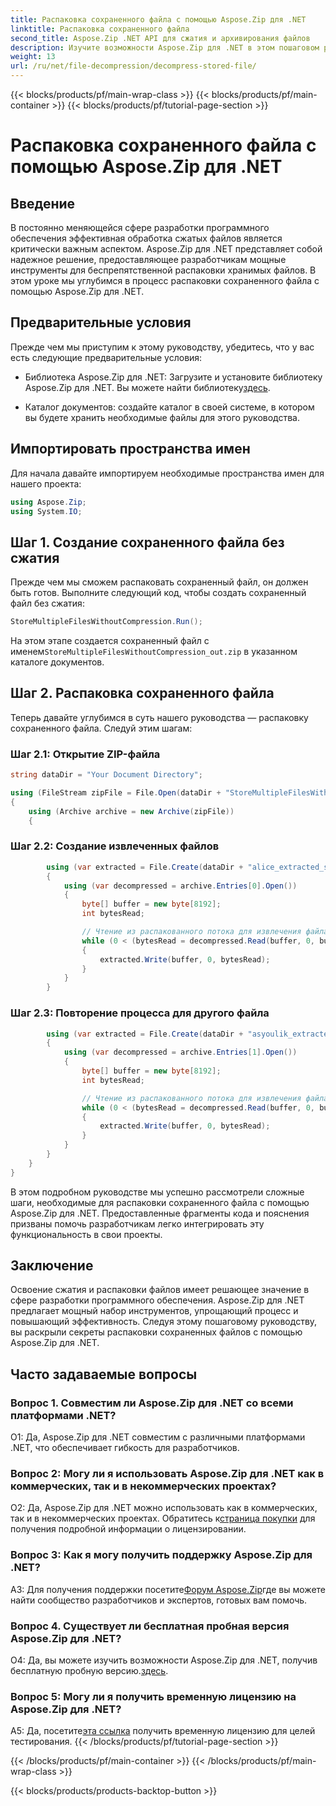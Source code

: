 ```yaml
---
title: Распаковка сохраненного файла с помощью Aspose.Zip для .NET
linktitle: Распаковка сохраненного файла
second_title: Aspose.Zip .NET API для сжатия и архивирования файлов
description: Изучите возможности Aspose.Zip для .NET в этом пошаговом руководстве по распаковке сохраненных файлов. Повысьте свои навыки разработки программного обеспечения с помощью надежного решения для эффективной обработки файлов.
weight: 13
url: /ru/net/file-decompression/decompress-stored-file/
---
```


{{< blocks/products/pf/main-wrap-class >}}
{{< blocks/products/pf/main-container >}}
{{< blocks/products/pf/tutorial-page-section >}}

# Распаковка сохраненного файла с помощью Aspose.Zip для .NET

## Введение

В постоянно меняющейся сфере разработки программного обеспечения эффективная обработка сжатых файлов является критически важным аспектом. Aspose.Zip для .NET представляет собой надежное решение, предоставляющее разработчикам мощные инструменты для беспрепятственной распаковки хранимых файлов. В этом уроке мы углубимся в процесс распаковки сохраненного файла с помощью Aspose.Zip для .NET.

## Предварительные условия

Прежде чем мы приступим к этому руководству, убедитесь, что у вас есть следующие предварительные условия:

- Библиотека Aspose.Zip для .NET: Загрузите и установите библиотеку Aspose.Zip для .NET. Вы можете найти библиотеку[здесь](https://releases.aspose.com/zip/net/).

- Каталог документов: создайте каталог в своей системе, в котором вы будете хранить необходимые файлы для этого руководства.

## Импортировать пространства имен

Для начала давайте импортируем необходимые пространства имен для нашего проекта:

```csharp
using Aspose.Zip;
using System.IO;
```

## Шаг 1. Создание сохраненного файла без сжатия

Прежде чем мы сможем распаковать сохраненный файл, он должен быть готов. Выполните следующий код, чтобы создать сохраненный файл без сжатия:

```csharp
StoreMultipleFilesWithoutCompression.Run();
```

 На этом этапе создается сохраненный файл с именем`StoreMultipleFilesWithoutCompression_out.zip` в указанном каталоге документов.

## Шаг 2. Распаковка сохраненного файла

Теперь давайте углубимся в суть нашего руководства — распаковку сохраненного файла. Следуй этим шагам:

### Шаг 2.1: Открытие ZIP-файла

```csharp
string dataDir = "Your Document Directory";

using (FileStream zipFile = File.Open(dataDir + "StoreMultipleFilesWithoutCompression_out.zip", FileMode.Open))
{
    using (Archive archive = new Archive(zipFile))
    {
```

### Шаг 2.2: Создание извлеченных файлов

```csharp
        using (var extracted = File.Create(dataDir + "alice_extracted_store_out.txt"))
        {
            using (var decompressed = archive.Entries[0].Open())
            {
                byte[] buffer = new byte[8192];
                int bytesRead;

                // Чтение из распакованного потока для извлечения файла.
                while (0 < (bytesRead = decompressed.Read(buffer, 0, buffer.Length)))
                {
                    extracted.Write(buffer, 0, bytesRead);
                }
            }
        }
```

### Шаг 2.3: Повторение процесса для другого файла

```csharp
        using (var extracted = File.Create(dataDir + "asyoulik_extracted_store_out.txt"))
        {
            using (var decompressed = archive.Entries[1].Open())
            {
                byte[] buffer = new byte[8192];
                int bytesRead;

                // Чтение из распакованного потока для извлечения файла.
                while (0 < (bytesRead = decompressed.Read(buffer, 0, buffer.Length)))
                {
                    extracted.Write(buffer, 0, bytesRead);
                }
            }
        }
    }
}
```

В этом подробном руководстве мы успешно рассмотрели сложные шаги, необходимые для распаковки сохраненного файла с помощью Aspose.Zip для .NET. Предоставленные фрагменты кода и пояснения призваны помочь разработчикам легко интегрировать эту функциональность в свои проекты.

## Заключение

Освоение сжатия и распаковки файлов имеет решающее значение в сфере разработки программного обеспечения. Aspose.Zip для .NET предлагает мощный набор инструментов, упрощающий процесс и повышающий эффективность. Следуя этому пошаговому руководству, вы раскрыли секреты распаковки сохраненных файлов с помощью Aspose.Zip для .NET.

## Часто задаваемые вопросы

### Вопрос 1. Совместим ли Aspose.Zip для .NET со всеми платформами .NET?

О1: Да, Aspose.Zip для .NET совместим с различными платформами .NET, что обеспечивает гибкость для разработчиков.

### Вопрос 2: Могу ли я использовать Aspose.Zip для .NET как в коммерческих, так и в некоммерческих проектах?

 О2: Да, Aspose.Zip для .NET можно использовать как в коммерческих, так и в некоммерческих проектах. Обратитесь к[страница покупки](https://purchase.aspose.com/buy) для получения подробной информации о лицензировании.

### Вопрос 3: Как я могу получить поддержку Aspose.Zip для .NET?

 A3: Для получения поддержки посетите[Форум Aspose.Zip](https://forum.aspose.com/c/zip/37)где вы можете найти сообщество разработчиков и экспертов, готовых вам помочь.

### Вопрос 4. Существует ли бесплатная пробная версия Aspose.Zip для .NET?

 О4: Да, вы можете изучить возможности Aspose.Zip для .NET, получив бесплатную пробную версию.[здесь](https://releases.aspose.com/).

### Вопрос 5: Могу ли я получить временную лицензию на Aspose.Zip для .NET?

 A5: Да, посетите[эта ссылка](https://purchase.aspose.com/temporary-license/) получить временную лицензию для целей тестирования.
{{< /blocks/products/pf/tutorial-page-section >}}

{{< /blocks/products/pf/main-container >}}
{{< /blocks/products/pf/main-wrap-class >}}

{{< blocks/products/products-backtop-button >}}
